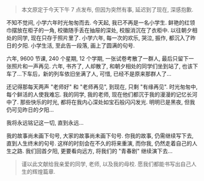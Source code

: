 > 本文原定于今天下午 7 点发布, 但因为突然有事, 延迟到了现在, 深感抱歉.

不知不觉间, 小学六年时光匆匆而去. 今天起, 我已不再是一名小学生. 鲜艳的红领巾摆放在柜子的一角, 校徽随手丢在抽屉的深处, 校服消沉在了衣柜中. 以往朝夕相处的同学, 现在只存于照片里了. 小学六年, 每一次的欢乐, 哭泣, 振作, 都沉入了昨日的夕阳. 小学生活, 至此告一段落, 画上了圆满的句号.

六年, 9600 节课, 240 个星期, 12 个学期, 一张试卷考散了一群人, 最后只留下一张照片和一声再见. 六年, 书齐了, 人却散了, 和朝夕相处的同学们坐到站了, 也该下车了...下车后，新的列车依旧坐满了人, 可惜, 已经不是原来那群人了...

还记得那每天两声 "老师好" 和 "老师再见", 到现在, 只剩 "有缘再见". 时光匆匆中, 每个鲜活的人使我难忘. 我的同学, 我的老师, 现在他们都沉于我的漫漫的记忆长河中了. 那些快乐的时光, 都将在我内心深处如宝石般闪闪发光. 明明已是黑夜, 但我仍可见昨日的夕阳...

我将永远铭记这一切, 直到永远...

我的故事尚未画下句号, 大家的故事尚未画下句号. 你我的故事, 仍需继续写下去, 直到人生终末的句号. 这样的时刻会在不久的将来重演, 而你我, 仍然走着自己的人生之路. 我们回首夕阳, 更要看向远方, 将我们的 "青春剧" 继续演下去...

> 谨以此文献给我亲爱的同学, 老师, 以及我的母校. 愿我们都能书写出自己人生的辉煌篇章.